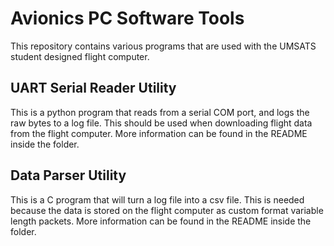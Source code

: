 # Avionics PC Software Tools

This repository contains various programs that are used with the UMSATS student designed flight computer.

## UART Serial Reader Utility
This is a python program that reads from a serial COM port, and logs the raw bytes to a log file.
This should be used when downloading flight data from the flight computer.
More information can be found in the README inside the folder.

## Data Parser Utility
This is a C program that will turn a log file into a csv file. 
This is needed because the data is stored on the flight computer as custom format variable length packets.
More information can be found in the README inside the folder.

